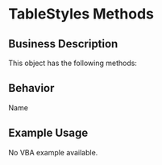 # TableStyles Methods

## Business Description
This object has the following methods:

## Behavior
Name

## Example Usage
No VBA example available.